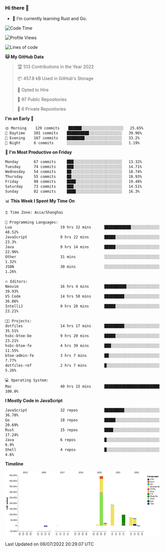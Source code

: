 ### Hi there 👋

- 🌱 I’m currently learning Rust and Go.

<!--START_SECTION:waka-->
![Code Time](http://img.shields.io/badge/Code%20Time-526%20hrs%2048%20mins-blue)

![Profile Views](http://img.shields.io/badge/Profile%20Views-0-blue)

![Lines of code](https://img.shields.io/badge/From%20Hello%20World%20I%27ve%20Written-894%20Thousand%20lines%20of%20code-blue)

**🐱 My GitHub Data** 

> 🏆 513 Contributions in the Year 2022
 > 
> 📦 457.8 kB Used in GitHub's Storage 
 > 
> 💼 Opted to Hire
 > 
> 📜 97 Public Repositories 
 > 
> 🔑 6 Private Repositories  
 > 
**I'm an Early 🐤** 

```text
🌞 Morning    129 commits    ██████░░░░░░░░░░░░░░░░░░░   25.65% 
🌆 Daytime    201 commits    ██████████░░░░░░░░░░░░░░░   39.96% 
🌃 Evening    167 commits    ████████░░░░░░░░░░░░░░░░░   33.2% 
🌙 Night      6 commits      ░░░░░░░░░░░░░░░░░░░░░░░░░   1.19%

```
📅 **I'm Most Productive on Friday** 

```text
Monday       67 commits     ███░░░░░░░░░░░░░░░░░░░░░░   13.32% 
Tuesday      74 commits     ███░░░░░░░░░░░░░░░░░░░░░░   14.71% 
Wednesday    54 commits     ██░░░░░░░░░░░░░░░░░░░░░░░   10.74% 
Thursday     55 commits     ██░░░░░░░░░░░░░░░░░░░░░░░   10.93% 
Friday       98 commits     ████░░░░░░░░░░░░░░░░░░░░░   19.48% 
Saturday     73 commits     ███░░░░░░░░░░░░░░░░░░░░░░   14.51% 
Sunday       82 commits     ████░░░░░░░░░░░░░░░░░░░░░   16.3%

```


📊 **This Week I Spent My Time On** 

```text
⌚︎ Time Zone: Asia/Shanghai

💬 Programming Languages: 
Lua                      19 hrs 32 mins      ████████████░░░░░░░░░░░░░   48.52% 
JavaScript               9 hrs 22 mins       █████░░░░░░░░░░░░░░░░░░░░   23.3% 
Java                     9 hrs 14 mins       █████░░░░░░░░░░░░░░░░░░░░   22.96% 
Other                    31 mins             ░░░░░░░░░░░░░░░░░░░░░░░░░   1.32% 
JSON                     30 mins             ░░░░░░░░░░░░░░░░░░░░░░░░░   1.26%

🔥 Editors: 
Neovim                   16 hrs 4 mins       ██████████░░░░░░░░░░░░░░░   39.93% 
VS Code                  14 hrs 50 mins      █████████░░░░░░░░░░░░░░░░   36.86% 
IntelliJ                 9 hrs 20 mins       █████░░░░░░░░░░░░░░░░░░░░   23.21%

🐱‍💻 Projects: 
dotfiles                 14 hrs 17 mins      █████████░░░░░░░░░░░░░░░░   35.51% 
hsbc-btoe-be             9 hrs 20 mins       █████░░░░░░░░░░░░░░░░░░░░   23.21% 
hsbc-btoe-fe             4 hrs 39 mins       ███░░░░░░░░░░░░░░░░░░░░░░   11.55% 
btoe-admin-fe            3 hrs 7 mins        ██░░░░░░░░░░░░░░░░░░░░░░░   7.77% 
dotfiles-ref             2 hrs 7 mins        █░░░░░░░░░░░░░░░░░░░░░░░░   5.26%

💻 Operating System: 
Mac                      40 hrs 15 mins      █████████████████████████   100.0%

```

**I Mostly Code in JavaScript** 

```text
JavaScript               32 repos            █████████░░░░░░░░░░░░░░░░   36.78% 
Go                       18 repos            █████░░░░░░░░░░░░░░░░░░░░   20.69% 
Rust                     15 repos            ████░░░░░░░░░░░░░░░░░░░░░   17.24% 
Java                     6 repos             █░░░░░░░░░░░░░░░░░░░░░░░░   6.9% 
Shell                    4 repos             █░░░░░░░░░░░░░░░░░░░░░░░░   4.6%

```


**Timeline**

![Chart not found](https://raw.githubusercontent.com/elton/elton/main/charts/bar_graph.png) 


 Last Updated on 06/07/2022 20:29:07 UTC
<!--END_SECTION:waka-->

<!--
**elton/elton** is a ✨ _special_ ✨ repository because its `README.md` (this file) appears on your GitHub profile.

Here are some ideas to get you started:

- 🔭 I’m currently working on ...
- 🌱 I’m currently learning ...
- 👯 I’m looking to collaborate on ...
- 🤔 I’m looking for help with ...
- 💬 Ask me about ...
- 📫 How to reach me: ...
- 😄 Pronouns: ...
- ⚡ Fun fact: ...
-->
